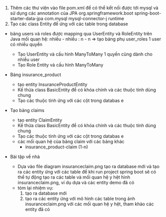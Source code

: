 
1) Thêm các thư viện vào file pom.xml
để có thể kết nối được tới mysql và sử dụng các
annotation của JPA 
   <dependency>
   <groupId>org.springframework.boot</groupId>
   <artifactId>spring-boot-starter-data-jpa</artifactId>
   </dependency>
   <dependency>
   <groupId>com.mysql</groupId>
   <artifactId>mysql-connector-j</artifactId>
   <scope>runtime</scope>
   </dependency>
2) Tạo các class Entity để ứng với các table trong
database 
* bảng users và roles được mapping qua 
UserEntity và RoleEntity trên Java 
mối quan hệ: nhiều - nhiều : n - n => tạo bảng phụ user_roles
1 user có nhiều quyền
  - Tạo UserEntity và cấu hình ManyToMany 
1 quyền cũng dành cho nhiều user
  - Tạo Role Entity và cấu hình ManyToMany

* Bảng insurance_product
   - tạo entity InsuranceProductEntity 
   - Kế thừa class BasicEntity để có khóa chính 
      và các thuộc tính dùng chung 
   - Tạo các thuộc tính ứng với các cột trong databas e

* Tạo bảng claims
   - tạo entity ClaimEntity
   - Kế thừa class BasicEntity để có khóa chính
       và các thuộc tính dùng chung
   - Tạo các thuộc tính ứng với các cột trong databas e
   - các mối quan hệ của bảng claim với các bảng khác 
     +  insurance_product-claim (1-n)

* Bài tập về nhà 
  - Dựa vào file diagram insuranceclaim.png tạo ra database mới và tạo ra các entity ứng với 
  các table để khi run project spring boot sẽ có thể tự động tạo ra các table và mối quan hệ 
  y hệt hình insuranceclaim.png, ví dụ dựa và các entity demo đã có 
  - tóm lại nhiệm vụ:
    1) tạo ra database mới 
    2) tạo ra các entity ứng với mô hình các table trong ảnh insuranceclaim.png với các mối quan 
    hệ y hệt, tham khảo các entity đã có 